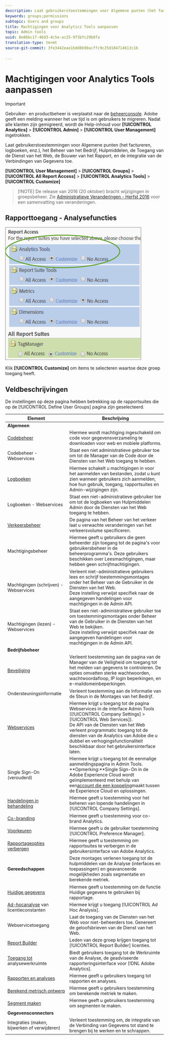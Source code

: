 ```yaml
---
description: Laat gebruikerstoestemmingen voor Algemene punten (het factureren, logboeken, enz.), het Beheer van het Bedrijf, Hulpmiddelen, de Toegang van de Dienst van het Web, de Bouwer van het Rapport, en de integratie van de Verbindingen van Gegevens toe.
keywords: groups;permissions
subtopic: Users and groups
title: Machtigingen voor Analytics Tools aanpassen
topic: Admin tools
uuid: 8e86bc17-46d3-4c5e-ac25-9f3bfc29b8fa
translation-type: tm+mt
source-git-commit: 3fe3442eae1bdd8b90acffc9c25d184714613c16

---
```



# Machtigingen voor Analytics Tools aanpassen

>[!IMPORTANT]
>
>Gebruiker- en productbeheer is verplaatst naar de [beheerconsole](https://helpx.adobe.com/nl/enterprise/using/admin-console.html). Adobe geeft een melding wanneer het uw tijd is om gebruikers te migreren. Nadat alle klanten zijn gemigreerd, wordt de Help-inhoud voor **[!UICONTROL Analytics]** > **[!UICONTROL Admin]** > **[!UICONTROL User Management]** ingetrokken.

Laat gebruikerstoestemmingen voor Algemene punten (het factureren, logboeken, enz.), het Beheer van het Bedrijf, Hulpmiddelen, de Toegang van de Dienst van het Web, de Bouwer van het Rapport, en de integratie van de Verbindingen van Gegevens toe.

**[!UICONTROL User Management]** > **[!UICONTROL Groups]** > **[!UICONTROL All Report Access]** > **[!UICONTROL Analytics Tools]** > **[!UICONTROL Customize]**

>[!NOTE] De release van 2016 (20 oktober) bracht wijzigingen in groepsbeheer. Zie [Administratieve Veranderingen - Herfst 2016](/help/admin/user-management2/c-user-management/permissions-changes.md) voor een samenvatting van veranderingen.

## Rapporttoegang - Analysefuncties

![](assets/report-access-analytics-tools.png)

Klik **[!UICONTROL Customize]** om items te selecteren waartoe deze groep toegang heeft.

## Veldbeschrijvingen

De instellingen op deze pagina hebben betrekking op de rapportsuites die op de [!UICONTROL Define User Groups] pagina zijn geselecteerd.

| Element | Beschrijving |
|--- |--- |
| **Algemeen** |  |
| [Codebeheer](/help/admin/admin/code-manager-admin.md) | Hiermee wordt machtiging ingeschakeld om code voor gegevensverzameling te downloaden voor web en mobiele platforms. |
| Codebeheer - Webservices | Staat een niet administratieve gebruiker toe om tot de Manager van de Code door de Diensten van het Web toegang te hebben. |
| [Logboeken](/help/admin/admin/logs.md) | Hiermee schakelt u machtigingen in voor het aanmelden van bestanden, zodat u kunt zien wanneer gebruikers zich aanmelden, hoe hun gebruik, toegang, rapportsuites en Admin-wijzigingen zijn. |
| Logboeken - Webservices | Staat een niet-administratieve gebruiker toe om tot de logboeken van Hulpmiddelen Admin door de Diensten van het Web toegang te hebben. |
| [Verkeersbeheer](/help/admin/c-traffic-management/traffic-management.md) | De pagina van het Beheer van het verkeer laat u verwachte veranderingen van het verkeersvolume specificeren. |
| Machtigingsbeheer | Hiermee geeft u gebruikers die geen beheerder zijn toegang tot de pagina&#39;s voor gebruikersbeheer in de beheerprogramma&#39;s. Deze gebruikers beschikken over Leesmachtigingen, maar hebben geen schrijfmachtigingen. |
| Machtigingen (schrijven) - Webservices | Verleent niet-administratieve gebruikers lees en schrijf toestemmingsmontages onder het Beheer van de Gebruiker in de Diensten van het Web.<br>Deze instelling verwijst specifiek naar de aangegeven handelingen voor machtigingen in de Admin API. |
| Machtigingen (lezen) - Webservices | Staat een niet-administratieve gebruiker toe om toestemmingsmontages onder Beheer van de Gebruiker in de Diensten van het Web te bekijken.<br>Deze instelling verwijst specifiek naar de aangegeven handelingen voor machtigingen in de Admin API. |
| **Bedrijfsbeheer** |  |
| [Beveiliging](/help/admin/company/security-manager.md) | Verleent toestemming aan de pagina van de Manager van de Veiligheid om toegang tot het melden van gegevens te controleren. De opties omvatten sterke wachtwoorden, wachtwoordafloop, IP login beperkingen, en e-maildomeinbeperkingen. |
| Ondersteuningsinformatie | Verleent toestemming aan de Informatie van de Steun in de Montages van het Bedrijf. |
| [Webservices](/help/admin/company/web-services-admin.md) | Hiermee krijgt u toegang tot de pagina Webservices in de interface Admin Tools ([!UICONTROL Company Settings] > [!UICONTROL Web Services]).<br>De API van de Diensten van het Web verleent programmatic toegang tot de diensten van de Analytics van Adobe die u dubbel en verhogingsfunctionaliteit beschikbaar door het gebruikersinterface laten. |
| Single Sign-On (verouderd) | Hiermee krijgt u toegang tot de eenmalige aanmeldingspagina in Admin Tools.<br>**Opmerking:**Single Sign-On in de Adobe Experience Cloud wordt geïmplementeerd met behulp van een[account die een koppeling](https://docs.adobe.com/content/help/en/core-services/interface/manage-users-and-products/organizations.html)maakt tussen de Experience Cloud en oplossingen. |
| [Handelingen in behandeling](/help/admin/company/pending-actions-admin.md) | Hiermee geeft u toestemming voor het beheren van lopende handelingen in [!UICONTROL Company Settings]. |
| [Co-branding](/help/admin/company/co-branding-admin.md) | Hiermee geeft u toestemming voor co-brand Analytics. |
| [Voorkeuren](/help/admin/admin/preferences-manager.md) | Hiermee geeft u de gebruiker toestemming [!UICONTROL Preference Manager]. |
| [Rapportageopties verbergen](/help/admin/company/c-hide-report-suites.md) | Hiermee geeft u toestemming om rapportsuites te verbergen in de gebruikersinterface van Adobe Analytics. |
| **Gereedschappen** | Deze montages verlenen toegang tot de hulpmiddelen van de Analyse (interfaces en toepassingen) en geavanceerde mogelijkheden zoals segmentatie en berekende metriek. |
| [Huidige gegevens](https://docs.adobe.com/content/help/en/analytics/analyze/reports-analytics/current-data.html) | Hiermee geeft u toestemming om de functie Huidige gegevens te gebruiken bij rapportage. |
| [Ad-hocanalyse](https://docs.adobe.com/content/help/en/analytics/analyze/ad-hoc-analysis/adhoc-home.html) van licentieconstanten | Hiermee krijgt u toegang [!UICONTROL Ad Hoc Analysis]. |
| Webservicetoegang | Laat de toegang van de Diensten van het Web voor niet-beheerders toe. Genereert de geloofsbrieven van de Dienst van het Web. |
| [Report Builder](https://docs.adobe.com/content/help/en/analytics/analyze/report-builder/report-builder-setup/t-install-arb.html) | Leden van deze groep krijgen toegang tot [!UICONTROL Report Builder] licenties. |
| [Toegang tot](https://docs.adobe.com/content/help/en/analytics/analyze/analysis-workspace/analysis-workspace-features.html) analysewerkruimte | Biedt gebruikers toegang tot de Werkruimte van de Analyse, de geadviseerde rapporteringsinterface voor [!DNL Adobe Analytics]. |
| [Rapporten en analyses](https://docs.adobe.com/content/help/en/analytics/landing/an-key-concepts.html) | Hiermee geeft u gebruikers toegang tot rapporten en analyses. |
| [Berekend metrisch ontwerp](https://docs.adobe.com/content/help/en/analytics/components/calculated-metrics/cm-overview.html) | Hiermee geeft u gebruikers toestemming om berekende metriek te maken. |
| [Segment maken](https://docs.adobe.com/content/help/en/analytics/components/segmentation/seg-home.html) | Hiermee geeft u gebruikers toestemming om segmenten te maken. |
| **Gegevensconnectors** |  |
| Integraties (maken, bijwerken of verwijderen) | Verleent toestemming om, de integratie van de Verbinding van Gegevens tot stand te brengen bij te werken en te schrappen. |
